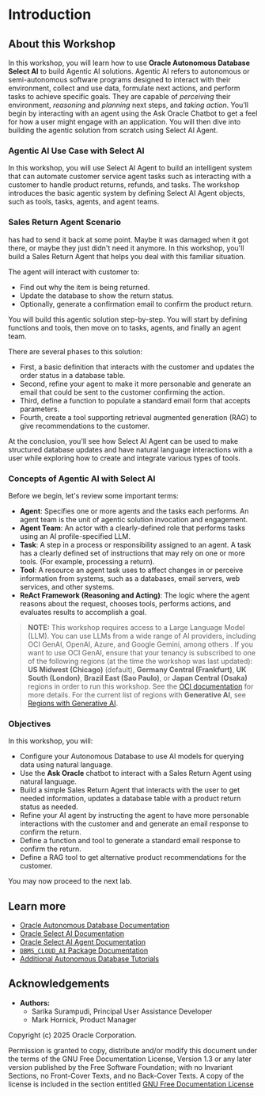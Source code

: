 # Introduction

## About this Workshop

In this workshop, you will learn how to use **Oracle Autonomous Database Select AI** to build Agentic AI solutions. Agentic AI refers to autonomous or semi-autonomous software programs designed to interact with their environment, collect and use data, formulate next actions, and perform tasks to achieve specific goals. They are capable of _perceiving_ their environment, _reasoning_ and _planning_ next steps, and _taking action_. You’ll begin by interacting with an agent using the Ask Oracle Chatbot to get a feel for how a user might engage with an application. You will then dive into building the agentic solution from scratch using Select AI Agent.


### Agentic AI Use Case with Select AI

In this workshop, you will use Select AI Agent to build an intelligent system that can automate customer service agent tasks such as interacting with a customer to handle product returns, refunds, and tasks. The workshop introduces the basic agentic system by defining Select AI Agent objects, such as tools, tasks, agents, and agent teams. 

### Sales Return Agent Scenario
has had to send it back at some point. Maybe it was damaged when it got there, or maybe they just didn't need it anymore. In this workshop, you'll build a Sales Return Agent that helps you deal with this familiar situation.

The agent will interact with customer to:
* Find out why the item is being returned.
* Update the database to show the return status.
* Optionally, generate a confirmation email to confirm the product return.

You will build this agentic solution step-by-step. You will start by defining functions and tools, then move on to tasks, agents, and finally an agent team.

There are several phases to this solution:
* First, a basic definition that interacts with the customer and updates the order status in a database table.
* Second, refine your agent to make it more personable and generate an email that could be sent to the customer confirming the action.
* Third, define a function to populate a standard email form that accepts parameters.
* Fourth, create a tool supporting retrieval augmented generation (RAG) to give recommendations to the customer.

At the conclusion, you'll see how Select AI Agent can be used to make structured database updates and have natural language interactions with a user while exploring how to create and integrate various types of tools.

### Concepts of Agentic AI with Select AI
Before we begin, let's review some important terms:
* **Agent**: Specifies one or more agents and the tasks each performs. An agent team is the unit of agentic solution invocation and engagement.
* **Agent Team**: An actor with a clearly-defined role that performs tasks using an AI profile-specified LLM.
* **Task**: A step in a process or responsibility assigned to an agent. A task has a clearly defined set of instructions that may rely on one or more tools. (For example, processing a return).
* **Tool**: A resource an agent task uses to affect changes in or perceive information from systems, such as a databases, email servers, web services, and other systems.
* **ReAct Framework (Reasoning and Acting)**: The logic where the agent reasons about the request, chooses tools, performs actions, and evaluates results to accomplish a goal.
<!--* **RAG Tool**: A retrieval mechanism that lets the agent pull in external or domain-specific knowledge to make better decisions.-->

>**NOTE:** This workshop requires access to a Large Language Model (LLM). You can use LLMs from a wide range of AI providers, including OCI GenAI, OpenAI, Azure, and Google Gemini, among others . If you want to use OCI GenAI, ensure that your tenancy is subscribed to one of the following regions (at the time the workshop was last updated): **US Midwest (Chicago)** (default), **Germany Central (Frankfurt)**, **UK South (London)**, **Brazil East (Sao Paulo)**, or **Japan Central (Osaka)** regions in order to run this workshop. See the [OCI documentation](https://docs.oracle.com/en-us/iaas/Content/Identity/Tasks/managingregions.htm) for more details. For the current list of regions with **Generative AI**, see [Regions with Generative AI](https://docs.oracle.com/en-us/iaas/Content/generative-ai/overview.htm).

### Objectives

In this workshop, you will:

* Configure your Autonomous Database to use AI models for querying data using natural language.
* Use the **Ask Oracle** chatbot to interact with a Sales Return Agent using natural language.
* Build a simple Sales Return Agent that interacts with the user to get needed information, updates a database table with a product return status as needed.
* Refine your AI agent by instructing the agent to have more personable interactions with the customer and and generate an email response to confirm the return.
* Define a function and tool to generate a standard email response to confirm the return.
* Define a RAG tool to get alternative product recommendations for the customer.


You may now proceed to the next lab.

## Learn more

* [Oracle Autonomous Database Documentation](https://docs.oracle.com/en/cloud/paas/autonomous-data-warehouse-cloud/index.html)
* [Oracle Select AI Documentation](https://docs.oracle.com/en/cloud/paas/autonomous-database/serverless/adbsb/select-ai.html)
* [Oracle Select AI Agent Documentation](https://docs-uat.us.oracle.com/en/cloud/paas/autonomous-database/serverless/adbsb/select-ai-agents1.html)
* [`DBMS_CLOUD_AI` Package Documentation](https://docs.oracle.com/en/cloud/paas/autonomous-database/serverless/adbsb/dbms-cloud-ai-package.html#GUID-000CBBD4-202B-4E9B-9FC2-B9F2FF20F246)
* [Additional Autonomous Database Tutorials](https://docs.oracle.com/en/cloud/paas/autonomous-data-warehouse-cloud/tutorials.html)

## Acknowledgements
* **Authors:**
    * Sarika Surampudi, Principal User Assistance Developer
    * Mark Hornick, Product Manager
<!--* **Last Updated By/Date:** Sarika Surampudi, August 2025
-->


Copyright (c) 2025 Oracle Corporation.

Permission is granted to copy, distribute and/or modify this document
under the terms of the GNU Free Documentation License, Version 1.3
or any later version published by the Free Software Foundation;
with no Invariant Sections, no Front-Cover Texts, and no Back-Cover Texts.
A copy of the license is included in the section entitled [GNU Free Documentation License](files/gnu-free-documentation-license.txt)
